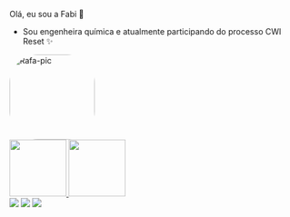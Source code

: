 Olá, eu sou a Fabi 🤗 
- Sou engenheira química e atualmente participando do processo CWI Reset ✨

<img align="center" alt="Rafa-pic" height="150" style="border-radius:50px;" src="[https://media.giphy.com/media/H1jSPXCJmo8AZi3gdP/giphy.gif](https://giphy.com/stickers/disneystudios-pixar-movie-lightyear-V5bKTyV5kt3snXvVVj/fullscreen)">


<div>
  <a href="https://github.com/fabihmorais">
  <img height="100em" src="https://github-readme-stats.vercel.app/api?username=fabihmorais&show_icons=true&theme=cobalt&include_all_commits=true&count_private=true"/>
  <img height="100em" src="https://github-readme-stats.vercel.app/api/top-langs/?username=fabihmorais&layout=compact&langs_count=7&theme=cobalt"/>
</div>

<div>
  <a href="https://instagram.com/fabihmorais" target="_blank"><img src="https://img.shields.io/badge/-Instagram-%23E4405F?style=for-the-badge&logo=instagram&logoColor=white" target="_blank"></a>
  <a href = "mailto:faabihmorais@gmail.com"><img src="https://img.shields.io/badge/-Gmail-%23333?style=for-the-badge&logo=gmail&logoColor=white" target="_blank"></a>
   <a href="https://www.linkedin.com/in/fabiana-morais-781077108/" target="_blank"><img src="https://img.shields.io/badge/-LinkedIn-%230077B5?style=for-the-badge&logo=linkedin&logoColor=white" target="_blank"></a>
   </div>
 
